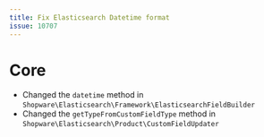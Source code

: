 ```yaml
---
title: Fix Elasticsearch Datetime format
issue: 10707
---
```

# Core
* Changed the `datetime` method in `Shopware\Elasticsearch\Framework\ElasticsearchFieldBuilder`
* Changed the `getTypeFromCustomFieldType` method in `Shopware\Elasticsearch\Product\CustomFieldUpdater`
